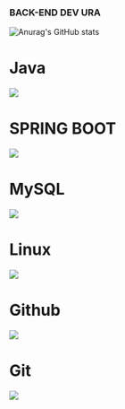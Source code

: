 ### BACK-END DEV URA



![Anurag's GitHub stats](https://g[ithub-readme-stats.vercel.app](https://camo.githubusercontent.com/918a8ed8d733ba183ce765de21082cb97e4dc36e8b3f5d0cfc49ef749182b46c/68747470733a2f2f6769746875622d726561646d652d73746174732e76657263656c2e6170702f6170693f757365726e616d653d616e7572616768617a72612673686f775f69636f6e733d7472756526686964653d636f6e74726962732c7072732663616368655f7365636f6e64733d3836343030267468656d653d646973636f72645f6f6c645f626c7572706c65)/api?username=elwlxjf2025ID&show_icons=true&theme=radical)

# Java
<img src="https://img.shields.io/badge/JAVA-AE445A?style=for-the-badge&logo=Java&logoColor=white">

# SPRING BOOT
<img src="https://img.shields.io/badge/Spring boot-3776AB?style=for-the-badge&logo=Spring boot&logoColor=white">

# MySQL
<img src="https://img.shields.io/badge/mysql-4479A1?style=for-the-badge&logo=mysql&logoColor=white">

# Linux
<img src="https://img.shields.io/badge/linux-FCC624?style=for-the-badge&logo=linux&logoColor=black">

# Github
<img src="https://img.shields.io/badge/github-181717?style=for-the-badge&logo=github&logoColor=white">

# Git
<img src="https://img.shields.io/badge/git-F05032?style=for-the-badge&logo=git&logoColor=white">
